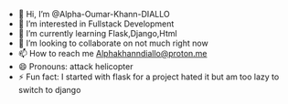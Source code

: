 - 👋 Hi, I’m @Alpha-Oumar-Khann-DIALLO
- 👀 I’m interested in Fullstack Development
- 🌱 I’m currently learning Flask,Django,Html
- 💞️ I’m looking to collaborate on not much right now
- 📫 How to reach me Alphakhanndiallo@proton.me
- 😄 Pronouns: attack helicopter
- ⚡ Fun fact: I started with flask for a project hated it but am too lazy to switch to django

<!---
Alpha-Oumar-Khann-DIALLO/Alpha-Oumar-Khann-DIALLO is a ✨ special ✨ repository because its `README.md` (this file) appears on your GitHub profile.
You can click the Preview link to take a look at your changes.
--->
